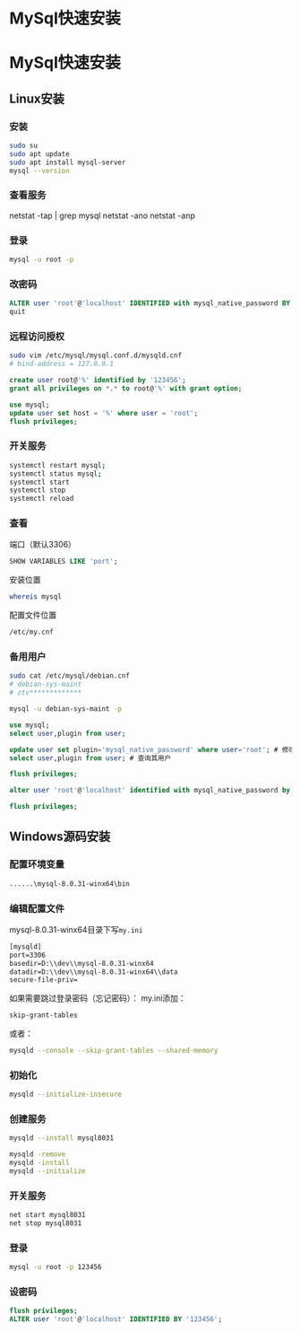 # MySql快速安装


# MySql快速安装

## Linux安装

### 安装
```bash
sudo su
sudo apt update
sudo apt install mysql-server
mysql --version
```

### 查看服务
netstat -tap | grep mysql
netstat -ano
netstat -anp

### 登录

```bash
mysql -u root -p
```

### 改密码

```sql
ALTER user 'root'@'localhost' IDENTIFIED with mysql_native_password BY '123456';
quit
```

### 远程访问授权

```bash
sudo vim /etc/mysql/mysql.conf.d/mysqld.cnf
# bind-address = 127.0.0.1
```
```sql
create user root@'%' identified by '123456';
grant all privileges on *.* to root@'%' with grant option;

use mysql;
update user set host = '%' where user = 'root';
flush privileges;
```

### 开关服务

```bash
systemctl restart mysql;
systemctl status mysql;
systemctl start
systemctl stop
systemctl reload
```

### 查看

端口（默认3306）
```sql
SHOW VARIABLES LIKE 'port';
```
安装位置
```bash
whereis mysql
```
配置文件位置
```txt
/etc/my.cnf
```

### 备用用户

```bash
sudo cat /etc/mysql/debian.cnf
# debian-sys-maint
# ztv*************

mysql -u debian-sys-maint -p
```
```sql
use mysql;
select user,plugin from user;

update user set plugin='mysql_native_password' where user='root'; # 修改其密码格式
select user,plugin from user; # 查询其用户

flush privileges;

alter user 'root'@'localhost' identified with mysql_native_password by '123456';

flush privileges;
```

## Windows源码安装

### 配置环境变量

```txt
......\mysql-8.0.31-winx64\bin
```

### 编辑配置文件

mysql-8.0.31-winx64目录下写`my.ini`

```txt
[mysqld]
port=3306
basedir=D:\\dev\\mysql-8.0.31-winx64
datadir=D:\\dev\\mysql-8.0.31-winx64\\data
secure-file-priv=
```

如果需要跳过登录密码（忘记密码）：
my.ini添加：
```txt
skip-grant-tables
```
或者：
```bash
mysqld --console --skip-grant-tables --shared-memory 
```

### 初始化
```bash
mysqld --initialize-insecure
```

### 创建服务
```bash
mysqld --install mysql8031

mysqld -remove
mysqld -install
mysqld --initialize
```

### 开关服务
```bash
net start mysql8031
net stop mysql8031
```

### 登录
```bash
mysql -u root -p 123456
```

### 设密码
```sql
flush privileges;
ALTER user 'root'@'localhost' IDENTIFIED BY '123456';
```


